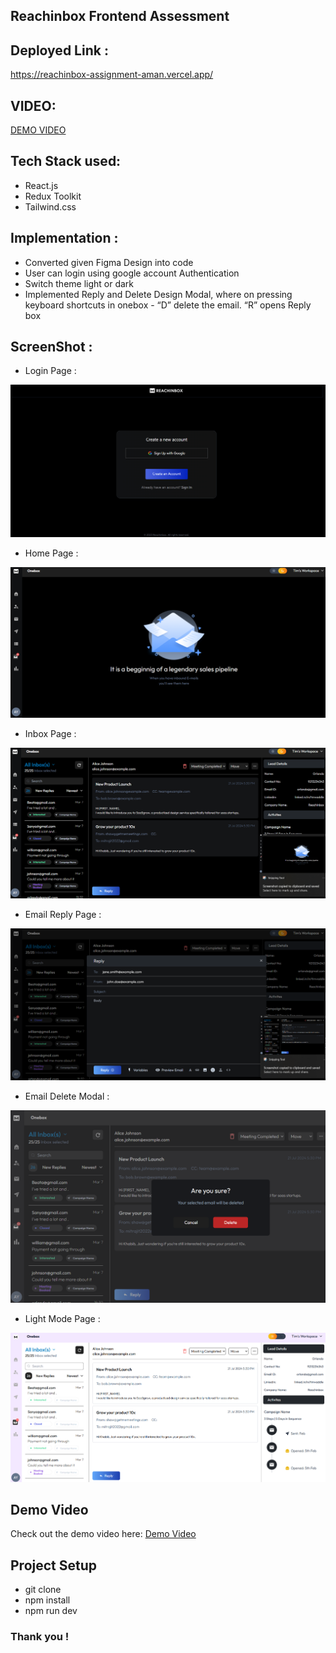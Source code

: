 ## Reachinbox Frontend Assessment

## Deployed Link :
https://reachinbox-assignment-aman.vercel.app/

## VIDEO:
[DEMO VIDEO](https://drive.google.com/file/d/1otTTgnNOLnmJa4kOcSeYQM0vA8SmZhsn/view?usp=drive_link)

## Tech Stack used:
* React.js
* Redux Toolkit
* Tailwind.css

## Implementation :
* Converted given Figma Design into code
* User can login using google account Authentication
* Switch theme light or dark
* Implemented Reply and Delete Design Modal, where on pressing keyboard shortcuts in onebox - “D”  delete the email. “R” opens Reply box

## ScreenShot :
* Login Page :
  
![reachinbox-login](./public/Screenshots/LoginPage.png)

* Home Page :
  
![reachinbox-homePage](./public/Screenshots/HomePage.png)

* Inbox Page :
  
![reachinbox-emaillist](./public/Screenshots/InboxPage.png)

* Email Reply Page :
  
![reachinbox-rely](./public/Screenshots/ReplyEmail.png)

* Email Delete Modal :
  
![reachinbox-delete](./public/Screenshots/deleteModal.png)

* Light Mode Page :
  
![reachinbox-lightmode](./public/Screenshots/ThemeMode.png)

## Demo Video
Check out the demo video here: [Demo Video](https://www.loom.com/share/8917c85808f640a7a7fec090c8b25b36?sid=96ffcd06-5e13-4c7b-ba6d-865d21f89073
)


## Project Setup

* git clone 
* npm install
* npm run dev

### Thank you !
